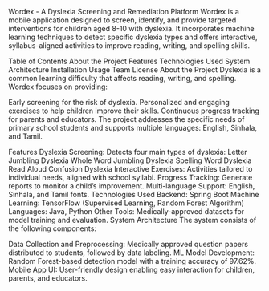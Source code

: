 Wordex - A Dyslexia Screening and Remediation Platform
Wordex is a mobile application designed to screen, identify, and provide targeted interventions for children aged 8-10 with dyslexia. It incorporates machine learning techniques to detect specific dyslexia types and offers interactive, syllabus-aligned activities to improve reading, writing, and spelling skills.

Table of Contents
About the Project
Features
Technologies Used
System Architecture
Installation
Usage
Team
License
About the Project
Dyslexia is a common learning difficulty that affects reading, writing, and spelling. Wordex focuses on providing:

Early screening for the risk of dyslexia.
Personalized and engaging exercises to help children improve their skills.
Continuous progress tracking for parents and educators.
The project addresses the specific needs of primary school students and supports multiple languages: English, Sinhala, and Tamil.

Features
Dyslexia Screening: Detects four main types of dyslexia:
Letter Jumbling Dyslexia
Whole Word Jumbling Dyslexia
Spelling Word Dyslexia
Read Aloud Confusion Dyslexia
Interactive Exercises: Activities tailored to individual needs, aligned with school syllabi.
Progress Tracking: Generate reports to monitor a child’s improvement.
Multi-language Support: English, Sinhala, and Tamil fonts.
Technologies Used
Backend: Spring Boot
Machine Learning: TensorFlow (Supervised Learning, Random Forest Algorithm)
Languages: Java, Python
Other Tools: Medically-approved datasets for model training and evaluation.
System Architecture
The system consists of the following components:

Data Collection and Preprocessing: Medically approved question papers distributed to students, followed by data labeling.
ML Model Development: Random Forest-based detection model with a training accuracy of 97.62%.
Mobile App UI: User-friendly design enabling easy interaction for children, parents, and educators.
